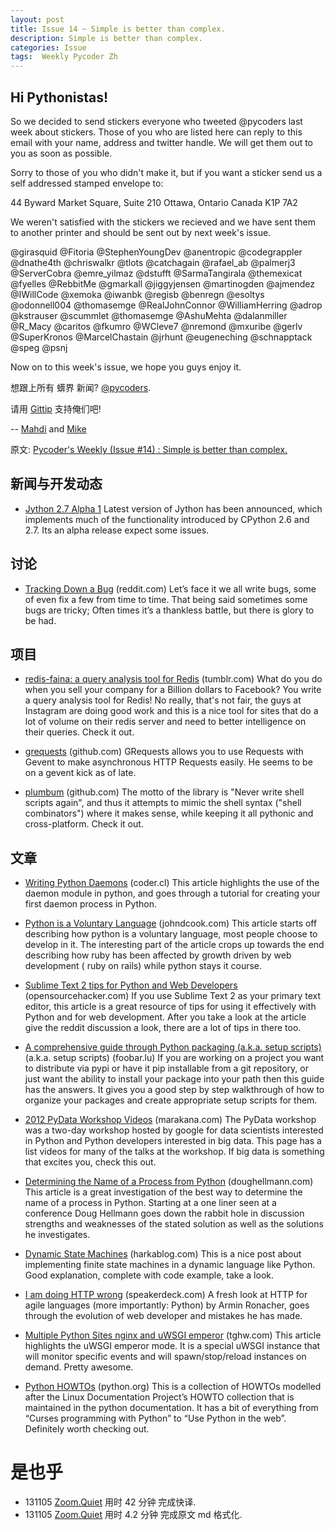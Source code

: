 ```yaml
---
layout: post
title: Issue 14 ~ Simple is better than complex.
description: Simple is better than complex.
categories: Issue
tags:  Weekly Pycoder Zh
---
```


## Hi Pythonistas!

So we decided to send stickers everyone who tweeted @pycoders last week about stickers. Those of you who are listed here can reply to this email with your name, address and twitter handle. We will get them out to you as soon as possible.

Sorry to those of you who didn't make it, but if you want a sticker send us a self addressed stamped envelope to:

44 Byward Market Square, Suite 210
Ottawa, Ontario Canada 
K1P 7A2

We weren't satisfied with the stickers we recieved and we have sent them to another printer and should be sent out by next week's issue. 

@girasquid
@Fitoria
@StephenYoungDev
@anentropic
@codegrappler
@dnathe4th
@chriswalkr
@tlots
@catchagain
@rafael_ab
@palmerj3
@ServerCobra
@emre_yilmaz
@dstufft
@SarmaTangirala
@themexicat
@fyelles
@RebbitMe
@gmarkall
@jiggyjensen
@martinogden
@ajmendez
@IWillCode
@xemoka
@iwanbk
@regisb
@benregn
@esoltys
@odonnell004
@thomasemge
@RealJohnConnor
@WilliamHerring
@adrop
@kstrauser
@scummlet
@thomasemge
@AshuMehta
@dalanmiller
@R_Macy
@caritos
@fkumro
@WCleve7
@nremond
@mxuribe
@gerlv
@SuperKronos
@MarcelChastain
@jrhunt
@eugeneching
@schnapptack
@speg 
@psnj



Now on to this week's issue, we hope you guys enjoy it.  

想跟上所有 蠎界 新闻?
 [@pycoders](http://twitter.com/pycoders).

请用
[Gittip](https://www.gittip.com/PycodersWeekly)
支持俺们吧!

--
[Mahdi](https://twitter.com/#!/myusuf3) and [Mike](https://twitter.com/#!/mgrouchy)

原文: [Pycoder's Weekly (Issue #14) : Simple is better than complex.](http://us4.campaign-archive2.com/?u=9735795484d2e4c204da82a29&id=f6f2704baa)


## 新闻与开发动态

- [Jython 2.7 Alpha 1](http://fwierzbicki.blogspot.co.uk/2012/05/jython-27-alpha1-released.html)
Latest version of Jython has been announced, which implements much of the functionality introduced by CPython 2.6 and 2.7. Its an alpha release expect some issues.




## 讨论

- [Tracking Down a Bug](http://www.reddit.com/r/Python/comments/tpixc/ive_spent_the_past_week_tracking_down_a_bug_in/) (reddit.com)
Let’s face it we all write bugs, some of even fix a few from time to time. That being said sometimes some bugs are tricky; Often times it’s a thankless battle, but there is glory to be had. 


## 项目

- [redis-faina: a query analysis tool for Redis](http://instagram-engineering.tumblr.com/post/23132009381/redis-faina-a-query-analysis-tool-for-redis) (tumblr.com)
What do you do when you sell your company for a Billion dollars to Facebook? You write a query analysis tool for Redis! No really, that's not fair, the guys at Instagram are doing good work and this is a nice tool for sites that do a lot of volume on their redis server and need to better intelligence on their queries. Check it out.

- [grequests](https://github.com/kennethreitz/grequests) (github.com)
GRequests allows you to use Requests with Gevent to make asynchronous HTTP Requests easily. He seems to be on a gevent kick as of late.

- [plumbum](https://github.com/tomerfiliba/plumbum) (github.com)
The motto of the library is "Never write shell scripts again", and thus it attempts to mimic the shell syntax ("shell combinators") where it makes sense, while keeping it all pythonic and cross-platform. Check it out.



## 文章


- [Writing Python Daemons](http://coder.cl/2012/05/writing-python-daemons/) (coder.cl)
This article highlights the use of the daemon module in python, and goes through a tutorial for creating your first daemon process in Python.

- [Python is a Voluntary Language](http://www.johndcook.com/blog/2011/10/26/python-is-a-voluntary-language/) (johndcook.com)
This article starts off describing  how python is a voluntary language, most people choose to develop in it. The interesting part of the article crops up towards the end describing how ruby has been affected by growth driven by web development ( ruby on rails) while python stays it course.

- [Sublime Text 2 tips for Python and Web Developers](http://opensourcehacker.com/2012/05/11/sublime-text-2-tips-for-python-and-web-developers/) (opensourcehacker.com)
If you use Sublime Text 2 as your primary text editor, this article is a great resource of tips for using it effectively with Python and for web development. After you take a look at the article give the reddit discussion a look, there are a lot of tips in there too.

- [A comprehensive guide through Python packaging (a.k.a. setup scripts)](http://foobar.lu/wp/2012/05/13/a-comprehensive-step-through-python-packaging-a-k-a-setup-scripts/) (a.k.a. setup scripts) (foobar.lu)
If you are working on a project you want to distribute via pypi or have it pip installable from a git repository, or just want the ability to install your package into your path then this guide has the answers. It gives you a good step by step walkthrough of how to organize your packages and create appropriate setup scripts for them.

- [2012 PyData Workshop Videos](http://marakana.com/s/2012_pydata_workshop,1090/index.html) (marakana.com)
The PyData workshop was a two-day workshop hosted by google for data scientists interested in Python and Python developers interested in big data. This page has a list videos for many of the talks at the workshop. If big data is something that excites you, check this out.

- [Determining the Name of a Process from Python](http://www.doughellmann.com/articles/how-tos/python-process-name/index.html) (doughellmann.com)
This article is a great investigation of the best way to determine the name of a process in Python. Starting at a one liner seen at a conference Doug Hellmann goes down the rabbit hole in discussion strengths and weaknesses of the stated solution as well as the solutions he investigates.

- [Dynamic State Machines](http://harkablog.com/dynamic-state-machines.html) (harkablog.com)
This is a nice post about implementing finite state machines in a dynamic language like Python. Good explanation, complete with code example, take a look.

- [I am doing HTTP wrong](https://speakerdeck.com/u/mitsuhiko/p/i-am-doing-http-wrong) (speakerdeck.com)
A fresh look at HTTP for agile languages (more importantly: Python) by Armin Ronacher, goes through the evolution of web developer and mistakes he has made.

- [Multiple Python Sites nginx and uWSGI emperor](http://tghw.com/blog/multiple-django-and-flask-sites-with-nginx-and-uwsgi-emperor) (tghw.com)
This article highlights the uWSGI emperor mode. It is a special uWSGI instance that will monitor specific events and will spawn/stop/reload instances on demand. Pretty awesome.

- [Python HOWTOs](http://docs.python.org/release/3.1.5/howto/index.html) (python.org)
This is a collection of HOWTOs modelled after the Linux Documentation Project’s HOWTO collection that is maintained in the python documentation. It has a bit of everything from “Curses programming with Python” to “Use Python in the web”. Definitely worth checking out.


# 是也乎

- 131105 [Zoom.Quiet](http://zoomquiet.org/) 用时 42 分钟 完成快译.
- 131105 [Zoom.Quiet](http://zoomquiet.org/) 用时 4.2 分钟 完成原文 md 格式化.
